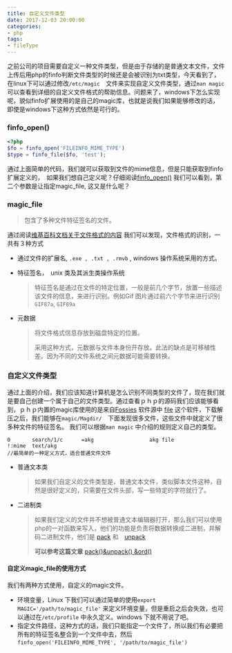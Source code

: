 ```yaml
---
title: 自定义文件类型
date: 2017-12-03 20:00:00
categories:
- php
tags:
- fileType
---
```

之前公司的项目需要自定义一种文件类型，但是由于存储的是普通文本文件，文件上传后用php的finfo判断文件类型的时候还是会被识别为txt类型，今天看到了，在linux下可以通过修改`/etc/magic`　文件来实现自定义文件类型，通过`man magic`可以查看到详细的自定义文件格式的帮助信息。问题来了，windows下怎么实现呢，貌似finfo扩展使用的是自己的magic库，也就是说我们如果能够修改的话，即使是windows下这种方式依然是可行的。

### finfo_open()

```php
<?php
$fo = finfo_open('FILEINFO_MIME_TYPE')
$type = finfo_file($fo, 'test');
```

通过上面简单的代码，我们就可以获取到文件的mime信息，但是只能获取到finfo扩展定义的，　如果我们想自己定义呢？仔细阅读[finfo_open()](http://php.net/manual/zh/function.finfo-open.php) 我们可以看到，第二个参数是让指定magic_file, 这又是什么呢？

### magic_file

> 包含了多种文件特征签名的文件。

通过阅读[维基百科文档关于文件格式的内容](https://zh.wikipedia.org/wiki/%E6%AA%94%E6%A1%88%E6%A0%BC%E5%BC%8F)  我们可以发现，文件格式的识别，一共有３种方式

- 通过文件的扩展名, `.exe , .txt , .rmvb` , windows 操作系统采用的方式。

- 特征签名，　unix 类及其派生类操作系统

  > 特征签名是通过在文件的特定位置，一般是前几个字节，放置一些描述该文件的信息，来进行识别。例如Gif 图片通过前六个字节来进行识别`GIF87a`, `GIF89a`

- 元数据

  > 将文件格式信息存放到磁盘特定的位置。
  >
  > 采用这种方式，元数据与文件本身份开存放。此法的缺点是可移植性差。因为不同的文件系统之间元数据可能需要转换。

### 自定义文件类型

​	通过上面的介绍，我们应该知道计算机是怎么识别不同类型的文件了，现在我们就是要自己创建一个属于自己的文件类型。通过查看ｐｈｐ的源码我们应该能够看到，ｐｈｐ内置的magic库使用的是来自[Fossies](https://fossies.org/) 软件源中 [file](https://fossies.org/linux/misc/file-5.32.tar.gz/)  这个软件，下载解压之后，我们能够在`magic/Magdir/`　下面发现很多文件，这些文件中就定义了很多种文件的特征签名。  我们可以根据`man magic`  中介绍的规则定义自己的类型。

```shell
0       search/1/c      =akg                  akg file
!:mime  text/akg
//最简单的一种定义方式，适合普通文件文件
```

- 普通文本类

  > 如果我们自定义的文件类型是，普通文本文件，类似脚本文件这种，自然是很好定义的，只需要在文件头部，写一些特定的字符就行了。

- 二进制类

  > 如果我们定义的文件并不想被普通文本编辑器打开，那么我们可以使用php的一对函数来写入，他们的功能是负责将数据转换成二进制，并解码二进制文件，他们是 [pack](http://php.net/manual/zh/function.pack.php) 和　[unpack](http://php.net/manual/zh/function.unpack.php)
  >
  > **可以参考这篇文章**   [pack()&unpack() &ord()](http://www.cnblogs.com/youxin/p/3616422.html)

#### 自定义magic_file的使用方式

我们有两种方式使用，自定义的magic文件。

- 环境变量，Linux 下我们可以通过简单的使用`export MAGIC='/path/to/magic_file'` 来定义环境变量，但是重启之后会失效，也可以通过在`/etc/profile` 中永久定义。windows 下就不用说了吧。
- 指定文件路径，这种方式的话，我们只能指定一个文件了，所以我们有必要把所有的特征签名整合到一个文件中去，然后`finfo_open('FILEINFO_MIME_TYPE', '/path/to/magic_file')` 

